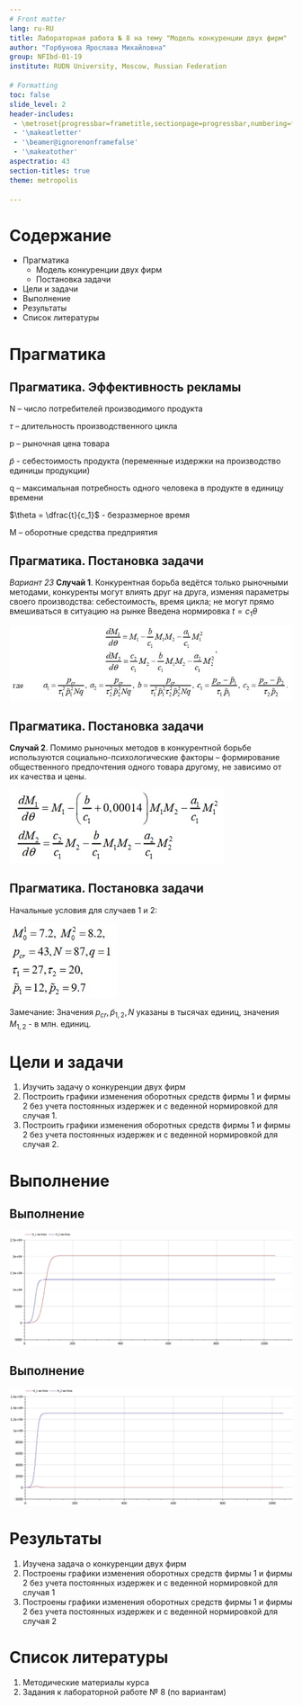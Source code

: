 ```yaml
---
# Front matter
lang: ru-RU
title: Лабораторная работа № 8 на тему "Модель конкуренции двух фирм"
author: "Горбунова Ярослава Михайловна"
group: NFIbd-01-19
institute: RUDN University, Moscow, Russian Federation

# Formatting
toc: false
slide_level: 2
header-includes: 
 - \metroset{progressbar=frametitle,sectionpage=progressbar,numbering=fraction}
 - '\makeatletter'
 - '\beamer@ignorenonframefalse'
 - '\makeatother'
aspectratio: 43
section-titles: true
theme: metropolis

---
```


# Содержание
* Прагматика
  - Модель конкуренции двух фирм
  - Постановка задачи
* Цели и задачи
* Выполнение
* Результаты
* Список литературы

# Прагматика
## Прагматика. Эффективность рекламы
N – число потребителей производимого продукта

$\tau$ – длительность производственного цикла

p – рыночная цена товара

$\widetilde{p}$ - себестоимость продукта (переменные издержки на производство единицы продукции) 

q – максимальная потребность одного человека в продукте в единицу времени

$\theta = \dfrac{t}{c_1}$ - безразмерное время

M – оборотные средства предприятия

## Прагматика. Постановка задачи
*Вариант 23*
**Случай 1**. Конкурентная борьба ведётся только рыночными методами, конкуренты могут влиять друг на друга, изменяя параметры своего производства: себестоимость, время цикла; не могут прямо вмешиваться в ситуацию на рынке Введена нормировка $t=c_1\theta$

![](images/19.jpg "Условие 1")

## Прагматика. Постановка задачи
**Случай 2**. Помимо рыночных методов в конкурентной борьбе используются социально-психологические факторы – формирование общественного предпочтения одного товара другому, не зависимо от их качества и цены.

![](images/20.jpg "Условие 2")

## Прагматика. Постановка задачи
Начальные условия для случаев 1 и 2:

![](images/21.jpg "Условие 3")

Замечание: Значения $p_{cr}, \widetilde{p}_{1,2}, N$ указаны в тысячах единиц, значения $M_{1,2}$ - в млн. единиц.

# Цели и задачи
1. Изучить задачу о конкуренции двух фирм
2. Построить графики изменения оборотных средств фирмы 1 и фирмы 2 без
учета постоянных издержек и с веденной нормировкой для случая 1.
2. Построить графики изменения оборотных средств фирмы 1 и фирмы 2 без
учета постоянных издержек и с веденной нормировкой для случая 2.

# Выполнение
## Выполнение
![Графики изменения оборотных средств фирмы 1 и фирмы 2 без учета постоянных издержек и с веденной нормировкой для случая 1](images/23.jpg "Графики изменения оборотных средств фирмы 1 и фирмы 2 без учета постоянных издержек и с веденной нормировкой для случая 1")

## Выполнение
![Графики изменения оборотных средств фирмы 1 и фирмы 2 без учета постоянных издержек и с веденной нормировкой для случая 2](images/24.jpg "Графики изменения оборотных средств фирмы 1 и фирмы 2 без учета постоянных издержек и с веденной нормировкой для случая 2")

# Результаты
1. Изучена задача о конкуренции двух фирм
2. Построены графики изменения оборотных средств фирмы 1 и фирмы 2 без
учета постоянных издержек и с веденной нормировкой для случая 1
2. Построены графики изменения оборотных средств фирмы 1 и фирмы 2 без
учета постоянных издержек и с веденной нормировкой для случая 2

# Список литературы
1. Методические материалы курса
2. Задания к лабораторной работе № 8 (по вариантам)